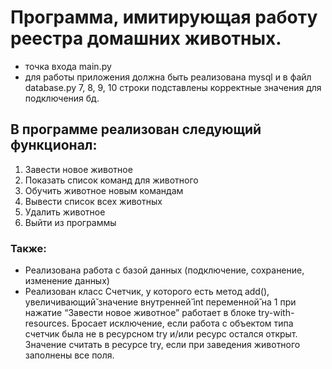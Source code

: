 # Программа, имитирующая работу реестра домашних животных.

- точка входа main.py
- для работы приложения должна быть реализована mysql 
и в файл database.py 7, 8, 9, 10 строки подставлены корректные значения для подключения бд.

## В программе реализован следующий функционал:

1. Завести новое животное
2. Показать список команд для животного
3. Обучить животное новым командам
4. Вывести список всех животных
5. Удалить животное
0. Выйти из программы

### Также:
- Реализована работа с базой данных (подключение, сохранение, изменение данных)
- Реализован класс Счетчик, у которого есть метод add(), увеличивающий̆ значение внутренней̆ int переменной̆ на 1 при нажатие “Завести новое животное” работает в блоке try-with-resources. Бросает исключение, если работа с объектом типа счетчик была не в ресурсном try и/или ресурс остался открыт. Значение считать в ресурсе try, если при заведения животного заполнены все поля.